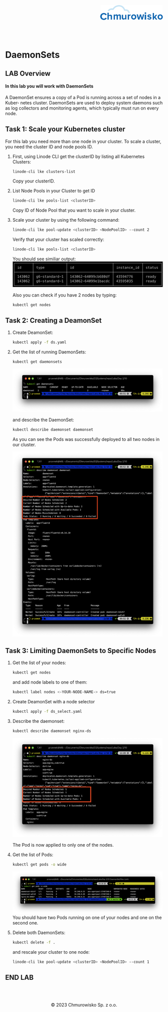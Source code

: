 <img src="../../../img/logo.png" alt="Chmurowisko logo" width="200" align="right">
<br><br>
<br><br>
<br><br>

# DaemonSets

## LAB Overview

#### In this lab you will work with DaemonSets

A DaemonSet ensures a copy of a Pod is running across a set of nodes in a Kuber‐ netes cluster. DaemonSets are used to deploy system daemons such as log collectors and monitoring agents, which typically must run on every node.

## Task 1: Scale your Kubernetes cluster

For this lab you need more than one node in your cluster. To scale a cluster, you need the cluster ID and node pools ID.
1. First, using Linode CLI get the clusterID by listing all Kubernetes Clusters:

    ```bash 
    linode-cli lke clusters-list
    ```

    Copy your clusterID.

2. List Node Pools in your Cluster to get ID

    ```bash 
    linode-cli lke pools-list <clusterID>
    ```

    Copy ID of Node Pool that you want to scale in your cluster.

3. Scale your cluster by using the following command:

    ```bash 
    linode-cli lke pool-update <clusterID> <NodePoolID> --count 2
    ```

    Verify that your cluster has scaled correctly:
    
    ```bash 
    linode-cli lke pools-list <clusterID>
    ```

    You should see similiar output:
    ![img](./img/nodepools.png)

    Also you can check if you have 2 nodes by typing:
    
    ```bash 
    kubectl get nodes
    ```

## Task 2: Creating a DeamonSet

1. Create DeamonSet:

    ```bash
    kubectl apply -f ds.yaml
    ```
2. Get the list of running DaemonSets: 
    
    ```bash
    kubectl get daemonsets
    ```

    ![img](./img/daemonset1.png)

    and describe the DaemonSet: 
    
    ```bash
    kubectl describe daemonset daemonset
    ```

    As you can see the Pods was successfully deployed to all two nodes in our cluster. 
    
    ![img](./img/daemonset2.png)

## Task 3: Limiting DaemonSets to Specific Nodes

1. Get the list of your nodes:
    
    ```bash
    kubectl get nodes
    ```

    and add node labels to one of them:

    ```bash
    kubectl label nodes <-YOUR-NODE-NAME-> ds=true
    ```

2. Create DeamonSet with a node selector 

    ```bash
    kubectl apply -f ds_select.yaml
    ```

3. Describe the daemonset: 

    ```bash
    kubectl describe daemonset nginx-ds
    ```

    ![img](./img/daemonset3.png)
    
    The Pod is now applied to only one of the nodes.

4. Get the list of Pods:


    ```bash
    kubectl get pods -o wide
    ```

    ![img](./img/daemonset4.png)
    You should have two Pods running on one of your nodes and one on the second one.

1. Delete both DaemonSets:

    ```bash
    kubectl delete -f .
    ```

    and rescale your cluster to one node:

    ```bash
    linode-cli lke pool-update <clusterID> <NodePoolID> --count 1
    ```

## END LAB

<br><br>

<center><p>&copy; 2023 Chmurowisko Sp. z o.o.<p></center>
